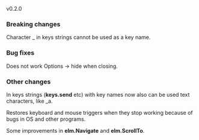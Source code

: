 ﻿v0.2.0

### Breaking changes
Character _ in keys strings cannot be used as a key name.


### Bug fixes
Does not work Options -> hide when closing.


### Other changes
In keys strings (**keys.send** etc) with key names now also can be used text characters, like _a.

Restores keyboard and mouse triggers when they stop working because of bugs in OS and other programs.

Some improvements in **elm.Navigate** and **elm.ScrollTo**.
